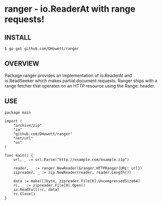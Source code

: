 # ranger - io.ReaderAt with range requests!
## INSTALL
	$ go get github.com/DHowett/ranger

## OVERVIEW
Package ranger provides an implementation of io.ReaderAt and io.ReadSeeker which makes
partial document requests. Ranger ships with a range fetcher that operates on an HTTP resource
using the Range: header.

## USE
	package main

	import (
		"archive/zip"
		"io"
		"github.com/DHowett/ranger"
		"net/url"
		"os"
	)

	func main() {
		url, _ := url.Parse("http://example.com/example.zip")

		reader, _ := ranger.NewReader(&ranger.HTTPRanger{URL: url})
		zipreader, _ := zip.NewReader(reader, reader.Length())

		data := make([]byte, zipreader.File[0].UncompressedSize64)
		rc, _ := zipreader.File[0].Open()
		io.ReadFull(rc, data)
		rc.Close()
	}
